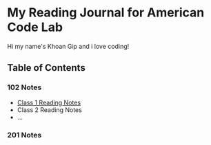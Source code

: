 # My Reading Journal for American Code Lab

Hi my name's Khoan Gip and i love coding!

## Table of Contents

### 102 Notes

- [Class 1 Reading Notes]()
- Class 2 Reading Notes
- ...

### 201 Notes

